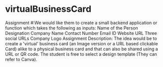 # virtualBusinessCard




Assignment #:We would like them to create a small backend application or function which takes the following as inputs:
Name of the Person
Designation
Company Name
Contact Number
Email ID
Website URL
Three social URLs
Company Logo
Assignment Description: The idea would be to create a 'virtual' business card (an Image version or a URL based clickable Card) alike to a 
physical business card and that can also be shared using a URL or QR code.
The student is free to select a design template (They can refer to Canva).

